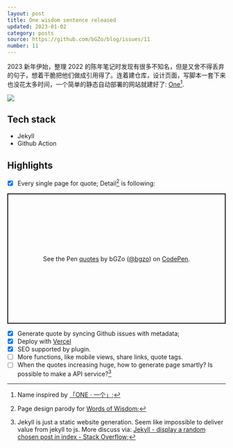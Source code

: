 ```yaml
---
layout: post
title: One wisdom sentence released
updated: 2023-01-02
category: posts
source: https://github.com/bGZo/blog/issues/11
number: 11
---
```


2023 新年伊始，整理 2022 的陈年笔记时发现有很多不知名，但是又舍不得丢弃的句子，想着干脆把他们做成引用得了。连着建仓库，设计页面，写脚本一套下来也没花太多时间，一个简单的静态自动部署的网站就建好了: [One](https://one.bgzo.cc/)[^2].

![](https://unpkg.com/bgzo@23.1.1/img/one-preview.png)

## Tech stack

- Jekyll
- Github Action

## Highlights

- [x] Every single page for quote; Detail[^1] is following:

<p class="codepen" data-height="300" data-default-tab="html,result" data-slug-hash="wvxWKZb" data-user="bgzo" style="height: 300px; box-sizing: border-box; display: flex; align-items: center; justify-content: center; border: 2px solid; margin: 1em 0; padding: 1em;">
  <span>See the Pen <a href="https://codepen.io/bgzo/pen/wvxWKZb">
  quotes</a> by bGZo (<a href="https://codepen.io/bgzo">@bgzo</a>)
  on <a href="https://codepen.io">CodePen</a>.</span>
</p>
<script async src="https://cpwebassets.codepen.io/assets/embed/ei.js"></script>

- [x] Generate quote by syncing Github issues with metadata;
- [x] Deploy with [Vercel](https://vercel.com)
- [x] SEO supported by plugin.
- [ ] More functions, like mobile views, share links, quote tags.
- [ ] When the quotes increasing huge, how to generate page smartly? Is possible to make a API service?[^3]

[^1]: Page design parody for [Words of Wisdom](https://wordsofwisdom.app/);
[^2]: Name inspired by [「ONE · 一个」](https://wufazhuce.com/);
[^3]: Jekyll is just a static website generation. Seem like impossible to deliver value from jekyll to js. More discuss via: [Jekyll - display a random chosen post in index - Stack Overflow](https://stackoverflow.com/questions/31490789);  